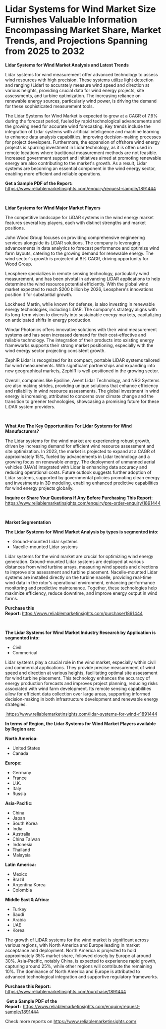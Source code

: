 <p><h1>Lidar Systems for Wind Market Size Furnishes Valuable Information Encompassing Market Share, Market Trends, and Projections Spanning from 2025 to 2032</h1></p><p><strong>Lidar Systems for Wind Market Analysis and Latest Trends</strong></p>
<p><p>Lidar systems for wind measurement offer advanced technology to assess wind resources with high precision. These systems utilize light detection and ranging (Lidar) to accurately measure wind speed and direction at various heights, providing crucial data for wind energy projects, site assessments, and turbine optimization. The increasing reliance on renewable energy sources, particularly wind power, is driving the demand for these sophisticated measurement tools.</p><p>The Lidar Systems for Wind Market is expected to grow at a CAGR of 7.9% during the forecast period, fueled by rapid technological advancements and the growing need for accurate wind forecasting. Key trends include the integration of Lidar systems with artificial intelligence and machine learning to enhance data analysis capabilities, improving decision-making processes for project developers. Furthermore, the expansion of offshore wind energy projects is spurring investment in Lidar technology, as it is often used in remote locations where traditional measurement methods are not feasible. Increased government support and initiatives aimed at promoting renewable energy are also contributing to the market's growth. As a result, Lidar systems are becoming an essential component in the wind energy sector, enabling more efficient and reliable operations.</p></p>
<p><strong>Get a Sample PDF of the Report:&nbsp;</strong> <a href="https://www.reliablemarketinsights.com/enquiry/request-sample/1891444?utm_campaign=3005&utm_medium=2&utm_source=Github&utm_content=ia&utm_term=28032025&utm_id=lidar-systems-for-wind">https://www.reliablemarketinsights.com/enquiry/request-sample/1891444</a></p>
<p>&nbsp;</p>
<p><strong>Lidar Systems for Wind Major Market Players</strong></p>
<p><p>The competitive landscape for LiDAR systems in the wind energy market features several key players, each with distinct strengths and market positions. </p><p>John Wood Group focuses on providing comprehensive engineering services alongside its LiDAR solutions. The company is leveraging advancements in data analytics to forecast performance and optimize wind farm layouts, catering to the growing demand for renewable energy. The wind sector's growth is projected at 8% CAGR, driving opportunity for Wood Group.</p><p>Leosphere specializes in remote sensing technology, particularly wind measurement, and has been pivotal in advancing LiDAR applications to help determine the wind resource potential efficiently. With the global wind market expected to reach $200 billion by 2026, Leosphere's innovations position it for substantial growth.</p><p>Lockheed Martin, while known for defense, is also investing in renewable energy technologies, including LiDAR. The company's strategy aligns with its long-term vision to diversify into sustainable energy markets, capitalizing on anticipated shifts in energy production.</p><p>Windar Photonics offers innovative solutions with their wind measurement systems and has seen increased demand for their cost-effective and reliable technology. The integration of their products into existing energy frameworks supports their strong market positioning, especially with the wind energy sector projecting consistent growth.</p><p>ZephIR Lidar is recognized for its compact, portable LiDAR systems tailored for wind measurements. With significant partnerships and expanding into new geographical markets, ZephIR is well-positioned in the growing sector.</p><p>Overall, companies like Epsiline, Avent Lidar Technology, and NRG Systems are also making strides, providing unique solutions that enhance efficiency and reliability in wind resource assessments. The global investment in wind energy is increasing, attributed to concerns over climate change and the transition to greener technologies, showcasing a promising future for these LiDAR system providers.</p></p>
<p>&nbsp;</p>
<p><strong>What Are The Key Opportunities For Lidar Systems for Wind Manufacturers?</strong></p>
<p><p>The Lidar systems for the wind market are experiencing robust growth, driven by increasing demand for efficient wind resource assessment and site optimization. In 2023, the market is projected to expand at a CAGR of approximately 15%, fueled by advancements in Lidar technology and a growing focus on renewable energy. The deployment of unmanned aerial vehicles (UAVs) integrated with Lidar is enhancing data accuracy and reducing operational costs. Future outlook suggests further adoption of Lidar systems, supported by governmental policies promoting clean energy and investments in 3D modeling, enabling enhanced predictive capabilities for wind energy projects globally.</p></p>
<p><strong>Inquire or Share Your Questions If Any Before Purchasing This Report:</strong> <a href="https://www.reliablemarketinsights.com/enquiry/pre-order-enquiry/1891444?utm_campaign=3005&utm_medium=2&utm_source=Github&utm_content=ia&utm_term=28032025&utm_id=lidar-systems-for-wind">https://www.reliablemarketinsights.com/enquiry/pre-order-enquiry/1891444</a></p>
<p>&nbsp;</p>
<p><strong>Market Segmentation</strong></p>
<p><strong>The Lidar Systems for Wind Market Analysis by types is segmented into:</strong></p>
<p><ul><li>Ground-mounted Lidar systems</li><li>Nacelle-mounted Lidar systems</li></ul></p>
<p><p>Lidar systems for the wind market are crucial for optimizing wind energy generation. Ground-mounted Lidar systems are deployed at various distances from wind turbine arrays, measuring wind speeds and directions to improve site assessment and turbine placement. Nacelle-mounted Lidar systems are installed directly on the turbine nacelle, providing real-time wind data in the rotor's operational environment, enhancing performance monitoring and predictive maintenance. Together, these technologies help maximize efficiency, reduce downtime, and improve energy output in wind farms.</p></p>
<p><strong>Purchase this Report:&nbsp;</strong><a href="https://www.reliablemarketinsights.com/purchase/1891444?utm_campaign=3005&utm_medium=2&utm_source=Github&utm_content=ia&utm_term=28032025&utm_id=lidar-systems-for-wind">https://www.reliablemarketinsights.com/purchase/1891444</a></p>
<p>&nbsp;</p>
<p><strong>The Lidar Systems for Wind Market Industry Research by Application is segmented into:</strong></p>
<p><ul><li>Civil</li><li>Commerical</li></ul></p>
<p><p>Lidar systems play a crucial role in the wind market, especially within civil and commercial applications. They provide precise measurement of wind speed and direction at various heights, facilitating optimal site assessment for wind turbine placement. This technology enhances the accuracy of energy production forecasts and improves project planning, reducing risks associated with wind farm development. Its remote sensing capabilities allow for efficient data collection over large areas, supporting informed decision-making in both infrastructure development and renewable energy strategies.</p></p>
<p><a href="https://www.reliablemarketinsights.com/lidar-systems-for-wind-r1891444?utm_campaign=3005&utm_medium=2&utm_source=Github&utm_content=ia&utm_term=28032025&utm_id=lidar-systems-for-wind">&nbsp;https://www.reliablemarketinsights.com/lidar-systems-for-wind-r1891444</a></p>
<p><strong>In terms of Region, the Lidar Systems for Wind Market Players available by Region are:</strong></p>
<p>
    <p> <strong> North America: </strong>
        <ul>
            <li>United States</li>
            <li>Canada</li>
        </ul>
        </p> 
    <p> <strong> Europe: </strong>
        <ul>
            <li>Germany</li>
            <li>France</li>
            <li>U.K.</li>
            <li>Italy</li>
            <li>Russia</li>
        </ul>
        </p> 
    <p> <strong> Asia-Pacific: </strong>
        <ul>
            <li>China</li>
            <li>Japan</li>
            <li>South Korea</li>
            <li>India</li>
            <li>Australia</li>
            <li>China Taiwan</li>
            <li>Indonesia</li>
            <li>Thailand</li>
            <li>Malaysia</li>
        </ul>
        </p> 
    <p> <strong> Latin America: </strong>
        <ul>
            <li>Mexico</li>
            <li>Brazil</li>
            <li>Argentina Korea</li>
            <li>Colombia</li>
        </ul>
        </p> 
    <p> <strong> Middle East & Africa: </strong>
        <ul>
            <li>Turkey</li>
            <li>Saudi</li>
            <li>Arabia</li>
            <li>UAE</li>
            <li>Korea</li>
        </ul>
    </p>
    </p>
<p><p>The growth of LiDAR systems for the wind market is significant across various regions, with North America and Europe leading in market acceptance and deployment. North America is projected to hold approximately 35% market share, followed closely by Europe at around 30%. Asia-Pacific, notably China, is expected to experience rapid growth, capturing around 25%, while other regions will contribute the remaining 10%. The dominance of North America and Europe is attributed to advanced technological integration and supportive regulatory frameworks.</p></p>
<p><strong>Purchase this Report: </strong><a href="https://www.reliablemarketinsights.com/purchase/1891444?utm_campaign=3005&utm_medium=2&utm_source=Github&utm_content=ia&utm_term=28032025&utm_id=lidar-systems-for-wind">https://www.reliablemarketinsights.com/purchase/1891444</a></p>
<p>&nbsp;<strong>Get a Sample PDF of the Report:&nbsp;&nbsp;</strong><a href="https://www.reliablemarketinsights.com/enquiry/request-sample/1891444?utm_campaign=3005&utm_medium=2&utm_source=Github&utm_content=ia&utm_term=28032025&utm_id=lidar-systems-for-wind">https://www.reliablemarketinsights.com/enquiry/request-sample/1891444</a></p>
<p><strong></strong></p>
<p>Check more reports on <a href="https://www.reliablemarketinsights.com/?utm_campaign=3005&utm_medium=2&utm_source=Github&utm_content=ia&utm_term=28032025&utm_id=lidar-systems-for-wind">https://www.reliablemarketinsights.com/</a></p>